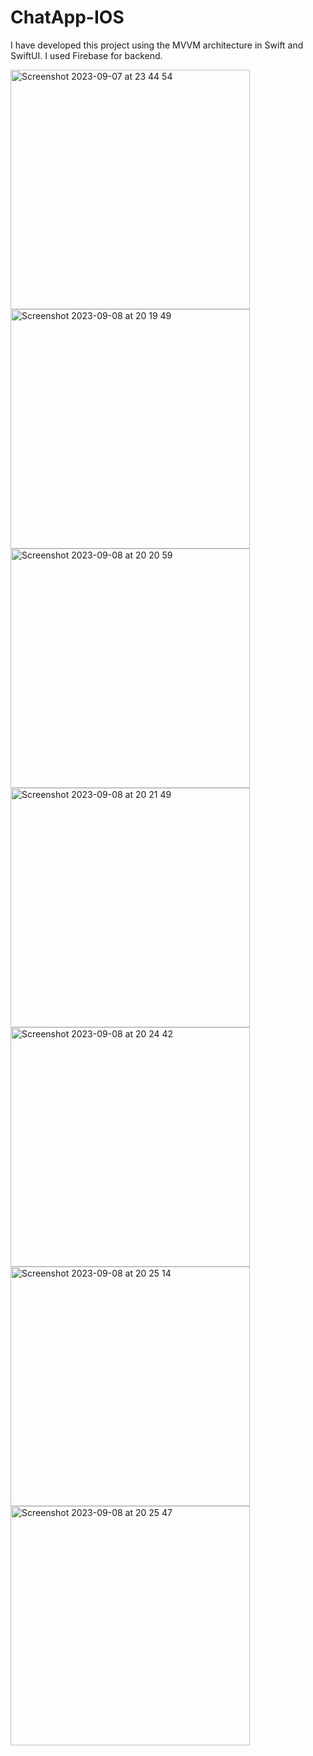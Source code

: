# ChatApp-IOS
 I have developed this project using the MVVM architecture in Swift and SwiftUI. I used Firebase for backend.

 <img width="383" alt="Screenshot 2023-09-07 at 23 44 54" src="https://github.com/Sinemapaydn/ChatApp-IOS/assets/114518514/eeee5b58-878d-486d-a6d1-0af0376861cd">
 <img width="383" alt="Screenshot 2023-09-08 at 20 19 49" src="https://github.com/Sinemapaydn/ChatApp-IOS/assets/114518514/edc4bde7-fba9-476b-af47-f68fee365c06">
 <img width="383" alt="Screenshot 2023-09-08 at 20 20 59" src="https://github.com/Sinemapaydn/ChatApp-IOS/assets/114518514/5028b0d0-2bd4-4c81-a704-4388dfcae56a">
<img width="383" alt="Screenshot 2023-09-08 at 20 21 49" src="https://github.com/Sinemapaydn/ChatApp-IOS/assets/114518514/1461d36f-b928-4dee-8d5d-4fbbaafcd0b6">
<img width="383" alt="Screenshot 2023-09-08 at 20 24 42" src="https://github.com/Sinemapaydn/ChatApp-IOS/assets/114518514/8a94005a-46a4-437a-80d0-ceeae5178ded">
<img width="383" alt="Screenshot 2023-09-08 at 20 25 14" src="https://github.com/Sinemapaydn/ChatApp-IOS/assets/114518514/b1464eee-3205-481b-a69b-2de2645c14dd">
<img width="383" alt="Screenshot 2023-09-08 at 20 25 47" src="https://github.com/Sinemapaydn/ChatApp-IOS/assets/114518514/fdda386f-f969-4b2e-818e-fac1d4f141ba">






